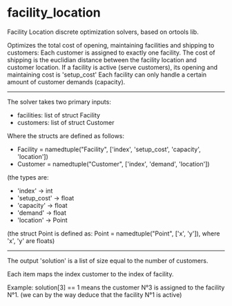 # facility_location
Facility Location discrete optimization solvers, based on ortools lib.




Optimizes the total cost of opening, maintaining facilities and shipping to customers:
Each customer is assigned to exactly one facility.
The cost of shipping is the euclidian distance between the facility location and customer location.
If a facility is active (serve customers), its opening and maintaining cost is 'setup_cost'
Each facility can only handle a certain amount of customer demands (capacity).

-----------------------------------------------------------------------------------------------------------

The solver takes two primary inputs:
 - facilities: list of struct Facility
 - customers: list of struct Customer

Where the structs are defined as follows:

- Facility = namedtuple("Facility", ['index', 'setup_cost', 'capacity', 'location'])
- Customer = namedtuple("Customer", ['index', 'demand', 'location'])

(the types are:
 - 'index' -> int
 - 'setup_cost' -> float
 - 'capacity' -> float
 - 'demand' -> float
 - 'location' -> Point

(the struct Point is defined as: Point = namedtuple("Point", ['x', 'y']), where 'x', 'y' are floats)

-----------------------------------------------------------------------------------------------------------

The output 'solution' is a list of size equal to the number of customers.

Each item maps the index customer to the index of facility.

Example:  solution[3] == 1 means the customer N°3 is assigned to the facility N°1. (we can by the way deduce that the facility N°1 is active)
